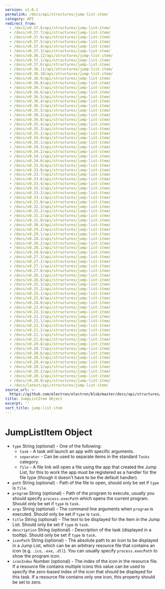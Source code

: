 ```yaml
---
version: v1.6.1
permalink: /docs/api/structures/jump-list-item/
category: API
redirect_from:
  - /docs/v0.37.8/api/structures/jump-list-item/
  - /docs/v0.37.7/api/structures/jump-list-item/
  - /docs/v0.37.6/api/structures/jump-list-item/
  - /docs/v0.37.5/api/structures/jump-list-item/
  - /docs/v0.37.4/api/structures/jump-list-item/
  - /docs/v0.37.3/api/structures/jump-list-item/
  - /docs/v0.36.12/api/structures/jump-list-item/
  - /docs/v0.37.1/api/structures/jump-list-item/
  - /docs/v0.37.0/api/structures/jump-list-item/
  - /docs/v0.36.11/api/structures/jump-list-item/
  - /docs/v0.36.10/api/structures/jump-list-item/
  - /docs/v0.36.9/api/structures/jump-list-item/
  - /docs/v0.36.8/api/structures/jump-list-item/
  - /docs/v0.36.7/api/structures/jump-list-item/
  - /docs/v0.36.6/api/structures/jump-list-item/
  - /docs/v0.36.5/api/structures/jump-list-item/
  - /docs/v0.36.4/api/structures/jump-list-item/
  - /docs/v0.36.3/api/structures/jump-list-item/
  - /docs/v0.35.5/api/structures/jump-list-item/
  - /docs/v0.36.2/api/structures/jump-list-item/
  - /docs/v0.36.0/api/structures/jump-list-item/
  - /docs/v0.35.4/api/structures/jump-list-item/
  - /docs/v0.35.3/api/structures/jump-list-item/
  - /docs/v0.35.2/api/structures/jump-list-item/
  - /docs/v0.34.4/api/structures/jump-list-item/
  - /docs/v0.35.1/api/structures/jump-list-item/
  - /docs/v0.34.3/api/structures/jump-list-item/
  - /docs/v0.34.2/api/structures/jump-list-item/
  - /docs/v0.34.1/api/structures/jump-list-item/
  - /docs/v0.34.0/api/structures/jump-list-item/
  - /docs/v0.33.9/api/structures/jump-list-item/
  - /docs/v0.33.8/api/structures/jump-list-item/
  - /docs/v0.33.7/api/structures/jump-list-item/
  - /docs/v0.33.6/api/structures/jump-list-item/
  - /docs/v0.33.4/api/structures/jump-list-item/
  - /docs/v0.33.3/api/structures/jump-list-item/
  - /docs/v0.33.2/api/structures/jump-list-item/
  - /docs/v0.33.1/api/structures/jump-list-item/
  - /docs/v0.33.0/api/structures/jump-list-item/
  - /docs/v0.32.3/api/structures/jump-list-item/
  - /docs/v0.32.2/api/structures/jump-list-item/
  - /docs/v0.31.2/api/structures/jump-list-item/
  - /docs/v0.31.0/api/structures/jump-list-item/
  - /docs/v0.30.4/api/structures/jump-list-item/
  - /docs/v0.29.2/api/structures/jump-list-item/
  - /docs/v0.29.1/api/structures/jump-list-item/
  - /docs/v0.28.3/api/structures/jump-list-item/
  - /docs/v0.28.2/api/structures/jump-list-item/
  - /docs/v0.28.1/api/structures/jump-list-item/
  - /docs/v0.28.0/api/structures/jump-list-item/
  - /docs/v0.27.3/api/structures/jump-list-item/
  - /docs/v0.27.2/api/structures/jump-list-item/
  - /docs/v0.27.1/api/structures/jump-list-item/
  - /docs/v0.27.0/api/structures/jump-list-item/
  - /docs/v0.26.1/api/structures/jump-list-item/
  - /docs/v0.26.0/api/structures/jump-list-item/
  - /docs/v0.25.3/api/structures/jump-list-item/
  - /docs/v0.25.2/api/structures/jump-list-item/
  - /docs/v0.25.1/api/structures/jump-list-item/
  - /docs/v0.25.0/api/structures/jump-list-item/
  - /docs/v0.24.0/api/structures/jump-list-item/
  - /docs/v0.23.0/api/structures/jump-list-item/
  - /docs/v0.22.3/api/structures/jump-list-item/
  - /docs/v0.22.2/api/structures/jump-list-item/
  - /docs/v0.22.1/api/structures/jump-list-item/
  - /docs/v0.21.3/api/structures/jump-list-item/
  - /docs/v0.21.2/api/structures/jump-list-item/
  - /docs/v0.21.1/api/structures/jump-list-item/
  - /docs/v0.21.0/api/structures/jump-list-item/
  - /docs/v0.20.8/api/structures/jump-list-item/
  - /docs/v0.20.7/api/structures/jump-list-item/
  - /docs/v0.20.6/api/structures/jump-list-item/
  - /docs/v0.20.5/api/structures/jump-list-item/
  - /docs/v0.20.4/api/structures/jump-list-item/
  - /docs/v0.20.3/api/structures/jump-list-item/
  - /docs/v0.20.2/api/structures/jump-list-item/
  - /docs/v0.20.1/api/structures/jump-list-item/
  - /docs/v0.20.0/api/structures/jump-list-item/
  - /docs/latest/api/structures/jump-list-item/
source_url: >-
  https://github.com/electron/electron/blob/master/docs/api/structures/jump-list-item.md
title: JumpListItem Object
excerpt: ''
sort_title: jump-list-item
---
```

# JumpListItem Object

*   `type` String (optional) - One of the following:
    *   `task` - A task will launch an app with specific arguments.
    *   `separator` - Can be used to separate items in the standard `Tasks` category.
    *   `file` - A file link will open a file using the app that created the Jump List, for this to work the app must be registered as a handler for the file type (though it doesn't have to be the default handler).
*   `path` String (optional) - Path of the file to open, should only be set if `type` is `file`.
*   `program` String (optional) - Path of the program to execute, usually you should specify `process.execPath` which opens the current program. Should only be set if `type` is `task`.
*   `args` String (optional) - The command line arguments when `program` is executed. Should only be set if `type` is `task`.
*   `title` String (optional) - The text to be displayed for the item in the Jump List. Should only be set if `type` is `task`.
*   `description` String (optional) - Description of the task (displayed in a tooltip). Should only be set if `type` is `task`.
*   `iconPath` String (optional) - The absolute path to an icon to be displayed in a Jump List, which can be an arbitrary resource file that contains an icon (e.g. `.ico`, `.exe`, `.dll`). You can usually specify `process.execPath` to show the program icon.
*   `iconIndex` Number (optional) - The index of the icon in the resource file. If a resource file contains multiple icons this value can be used to specify the zero-based index of the icon that should be displayed for this task. If a resource file contains only one icon, this property should be set to zero.
